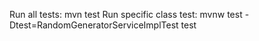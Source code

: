 Run all tests: mvn test
Run specific class test: mvnw test -Dtest=RandomGeneratorServiceImplTest test
